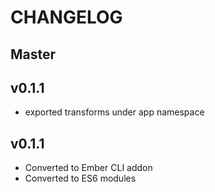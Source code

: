 # CHANGELOG

## Master

## v0.1.1

* exported transforms under app namespace

## v0.1.1

* Converted to Ember CLI addon
* Converted to ES6 modules